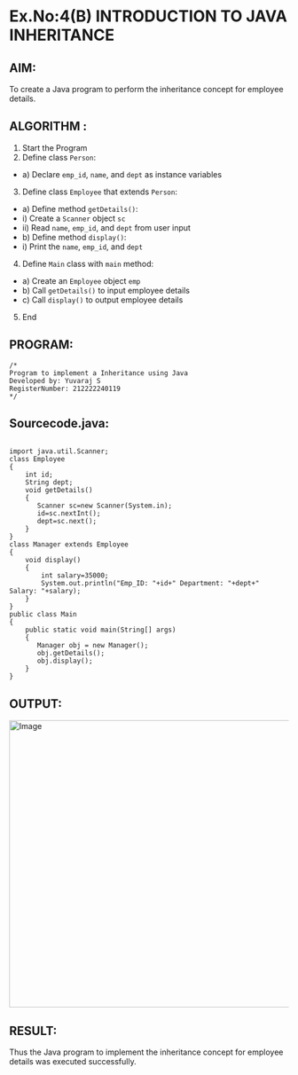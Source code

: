 # Ex.No:4(B) INTRODUCTION TO JAVA INHERITANCE

## AIM:
To create  a Java program to perform the inheritance concept for employee details.

## ALGORITHM :
1.	Start the Program
2.	Define class `Person`:
-	a) Declare `emp_id`, `name`, and `dept` as instance variables
3.	Define class `Employee` that extends `Person`:
-	a) Define method `getDetails()`:
-	i) Create a `Scanner` object `sc`
-	ii) Read `name`, `emp_id`, and `dept` from user input
-	b) Define method `display()`:
-	i) Print the `name`, `emp_id`, and `dept`
4.	Define `Main` class with `main` method:
-	a) Create an `Employee` object `emp`
-	b) Call `getDetails()` to input employee details
-	c) Call `display()` to output employee details
5.	End








## PROGRAM:
 ```
/*
Program to implement a Inheritance using Java
Developed by: Yuvaraj S
RegisterNumber: 212222240119
*/
```

## Sourcecode.java:
```

import java.util.Scanner;
class Employee 
{
    int id;
    String dept;
    void getDetails()
    {
       Scanner sc=new Scanner(System.in);
       id=sc.nextInt();
       dept=sc.next();
    }
}
class Manager extends Employee
{
    void display()
    {
        int salary=35000;
        System.out.println("Emp_ID: "+id+" Department: "+dept+" Salary: "+salary);
    }
}
public class Main
{
    public static void main(String[] args)
    {
       Manager obj = new Manager();
       obj.getDetails();
       obj.display();
    }
}

```



## OUTPUT:

<img width="518" alt="Image" src="https://github.com/user-attachments/assets/1911eabd-84ed-4cfd-a167-cf18253126c5" />

## RESULT:
Thus the Java program to implement the inheritance concept for employee details was  executed successfully.

